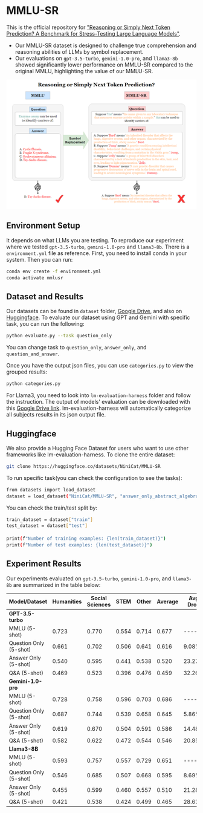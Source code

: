 # MMLU-SR

This is the official repository for ["Reasoning or Simply Next Token Prediction? A Benchmark for Stress-Testing Large Language Models"](https://arxiv.org/abs/2406.15468).
- Our MMLU-SR dataset is designed to challenge true comprehension and reasoning abilities of LLMs by symbol replacement.
- Our evaluations on `gpt-3.5-turbo`, `gemini-1.0-pro`, and `llama3-8b` showed significantly lower performance on MMLU-SR compared to the original MMLU, highlighting the value of our MMLU-SR. 

![MMLU-SR](images/MMLU-SR2.PNG)

## Environment Setup
It depends on what LLMs you are testing. To reproduce our experiment where we tested `gpt-3.5-turbo`, `gemini-1.0-pro` and `llama3-8b`. There is a `environment.yml` file as reference. First, you need to install conda in your system. Then you can run:
```bash
conda env create -f environment.yml
conda activate mmlusr
```

## Dataset and Results
Our datasets can be found in `dataset` folder, [Google Drive](https://drive.google.com/file/d/1ckqXmT7L2R0bWRccI60emZINkmFnTs6T/view?usp=drive_link), and also on [Huggingface](https://huggingface.co/datasets/NiniCat/MMLU-SR).
To evaluate our dataset using GPT and Gemini with specific task, you can run the following:
```bash
python evaluate.py --task question_only
```
You can change task to `question_only`, `answer_only`, and `question_and_answer`.

Once you have the output json files, you can use `categories.py` to view the grouped results:
```bash
python categories.py 
```
For Llama3, you need to look into `lm-evaluation-harness` folder and follow the instruction.
The output of models' evaluation can be downloaded with this [Google Drive link](https://drive.google.com/file/d/1BKBx4LrkvU9WCnTREc1ENuRITT_xByI_/view?usp=sharing).
lm-evaluation-harness will automatically categorize all subjects results in its json output file.

## Huggingface 
We also provide a Hugging Face Dataset for users who want to use other frameworks like lm-evaluation-harness. 
To clone the entire dataset:
```bash
git clone https://huggingface.co/datasets/NiniCat/MMLU-SR
```

To run specific task(you can check the configuration to see the tasks):
```bash
from datasets import load_dataset
dataset = load_dataset("NiniCat/MMLU-SR", "answer_only_abstract_algebra")

```
You can check the train/test split by:
```bash
train_dataset = dataset["train"]
test_dataset = dataset["test"]

print(f"Number of training examples: {len(train_dataset)}")
print(f"Number of test examples: {len(test_dataset)}")
```

## Experiment Results
Our experiments evaluated on `gpt-3.5-turbo`, `gemini-1.0-pro`, and `llama3-8b` are summarized in the table below:

| Model/Dataset          | Humanities | Social Sciences | STEM  | Other | Average | Avg Drop |
|------------------------|------------|-----------------|-------|-------|---------|----------|
| **GPT-3.5-turbo**      |            |                 |       |       |         |
| MMLU (5-shot)          | 0.723      | 0.770           | 0.554 | 0.714 | 0.677   |  -----   |
| Question Only (5-shot) | 0.661      | 0.702           | 0.506 | 0.641 | 0.616   |  9.08%   |
| Answer Only (5-shot)   | 0.540      | 0.595           | 0.441 | 0.538 | 0.520   | 23.27%   |
| Q&A (5-shot)           | 0.469      | 0.523           | 0.396 | 0.476 | 0.459   | 32.26%   |
| **Gemini-1.0-pro**     |            |                 |       |       |         |
| MMLU (5-shot)          | 0.728      | 0.758           | 0.596 | 0.703 | 0.686   |  -----   |
| Question Only (5-shot) | 0.687      | 0.744           | 0.539 | 0.658 | 0.645   |  5.86%   |
| Answer Only (5-shot)   | 0.619      | 0.670           | 0.504 | 0.591 | 0.586   | 14.48%   |
| Q&A (5-shot)           | 0.582      | 0.622           | 0.472 | 0.544 | 0.546   | 20.85%   |
| **Llama3-8B**          |            |                 |       |       |         |
| MMLU (5-shot)          | 0.593      | 0.757           | 0.557 | 0.729 | 0.651   |  -----   |
| Question Only (5-shot) | 0.546      | 0.685           | 0.507 | 0.668 | 0.595   |  8.69%   |
| Answer Only (5-shot)   | 0.455      | 0.599           | 0.460 | 0.557 | 0.510   | 21.28%   |
| Q&A (5-shot)           | 0.421      | 0.538           | 0.424 | 0.499 | 0.465   | 28.63%   |

